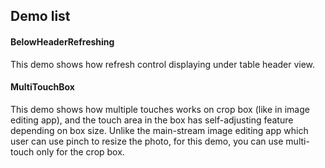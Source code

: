 ## Demo list

#### BelowHeaderRefreshing

This demo shows how refresh control displaying under table header view.


#### MultiTouchBox

This demo shows how multiple touches works on crop box (like in image editing app), and the touch area in the box has self-adjusting feature depending on box size. Unlike the main-stream image editing app which user can use pinch to resize the photo, for this demo, you can use multi-touch only for the crop box.
